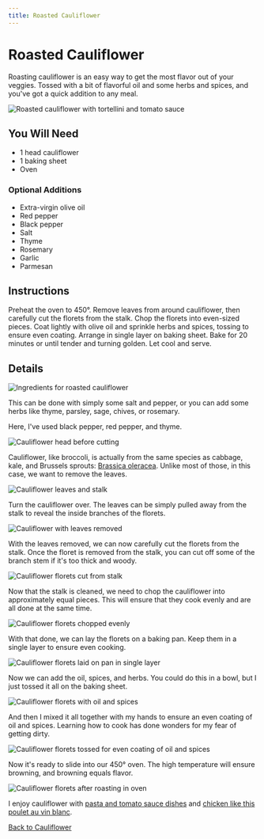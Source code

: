 ```yaml
---
title: Roasted Cauliflower
---
```


# Roasted Cauliflower

Roasting cauliflower is an easy way to get the most flavor out of your
veggies. Tossed with a bit of flavorful oil and some herbs and spices,
and you've got a quick addition to any meal.

![Roasted cauliflower with tortellini and tomato sauce](title.jpg)

## You Will Need

* 1 head cauliflower
* 1 baking sheet
* Oven

### Optional Additions

* Extra-virgin olive oil
* Red pepper
* Black pepper
* Salt
* Thyme
* Rosemary
* Garlic
* Parmesan

## Instructions

Preheat the oven to 450°. Remove leaves from around cauliflower, then
carefully cut the florets from the stalk. Chop the florets into
even-sized pieces. Coat lightly with olive oil and sprinkle herbs and
spices, tossing to ensure even coating. Arrange in single layer on
baking sheet. Bake for 20 minutes or until tender and turning golden.
Let cool and serve.

## Details

![Ingredients for roasted cauliflower](01-ingredients.jpg)

This can be done with simply some salt and pepper, or you can add some
herbs like thyme, parsley, sage, chives, or rosemary.

Here, I've used black pepper, red pepper, and thyme.

![Cauliflower head before cutting](02-before-cutting.jpg)

Cauliflower, like broccoli, is actually from the same species as
cabbage, kale, and Brussels sprouts: [Brassica
oleracea](https://en.wikipedia.org/wiki/Brassica_oleracea). Unlike most
of those, in this case, we want to remove the leaves.

![Cauliflower leaves and stalk](03-leaves-and-stalk.jpg)

Turn the cauliflower over. The leaves can be simply pulled away from the
stalk to reveal the inside branches of the florets.

![Cauliflower with leaves removed](04-leaves-removed.jpg)

With the leaves removed, we can now carefully cut the florets from the
stalk. Once the floret is removed from the stalk, you can cut off some
of the branch stem if it's too thick and woody.

![Cauliflower florets cut from stalk](05-florets-removed.jpg)

Now that the stalk is cleaned, we need to chop the cauliflower into
approximately equal pieces. This will ensure that they cook evenly and
are all done at the same time.

![Cauliflower florets chopped evenly](06-chopped-evenly.jpg)

With that done, we can lay the florets on a baking pan. Keep them in
a single layer to ensure even cooking.

![Cauliflower florets laid on pan in single layer](07-laid-on-pan.jpg)

Now we can add the oil, spices, and herbs. You could do this in a bowl,
but I just tossed it all on the baking sheet.

![Cauliflower florets with oil and spices](08-oil-and-spices.jpg)

And then I mixed it all together with my hands to ensure an even coating
of oil and spices. Learning how to cook has done wonders for my fear of
getting dirty.

![Cauliflower florets tossed for even coating of oil and spices](09-tossed.jpg)

Now it's ready to slide into our 450° oven. The high temperature will
ensure browning, and browning equals flavor.

![Cauliflower florets after roasting in oven](10-done.jpg)

I enjoy cauliflower with [pasta and tomato sauce
dishes](/blog/tag/tomato) and [chicken like this poulet au vin
blanc](/blog/2016/02/24/poulet-au-vin-blanc/).

[Back to Cauliflower](/pantry/cauliflower)
